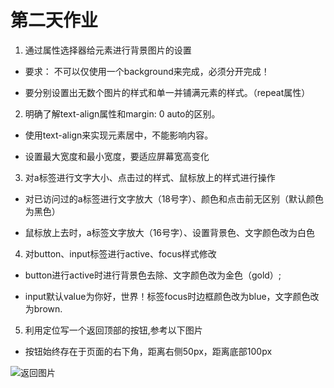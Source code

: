# 第二天作业

1. 通过属性选择器给元素进行背景图片的设置

- 要求： 不可以仅使用一个background来完成，必须分开完成！ 

- 要分别设置出无数个图片的样式和单一并铺满元素的样式。（repeat属性）

2. 明确了解text-align属性和margin: 0 auto的区别。

- 使用text-align来实现元素居中，不能影响内容。

- 设置最大宽度和最小宽度，要适应屏幕宽高变化

3. 对a标签进行文字大小、点击过的样式、鼠标放上的样式进行操作

- 对已访问过的a标签进行文字放大（18号字）、颜色和点击前无区别（默认颜色为黑色）

- 鼠标放上去时，a标签文字放大（16号字）、设置背景色、文字颜色改为白色

4. 对button、input标签进行active、focus样式修改

- button进行active时进行背景色去除、文字颜色改为金色（gold）;

- input默认value为你好，世界！标签focus时边框颜色改为blue，文字颜色改为brown.

5. 利用定位写一个返回顶部的按钮,参考以下图片

- 按钮始终存在于页面的右下角，距离右侧50px，距离底部100px

![返回图片](https://img-blog.csdnimg.cn/d5205630186c4f2aab8dd529788c3dcb.png?x-oss-process=image/watermark,type_d3F5LXplbmhlaQ,shadow_50,text_Q1NETiBA5b2S6YCU6aOO5pmvMTEx,size_12,color_FFFFFF,t_70,g_se,x_16)